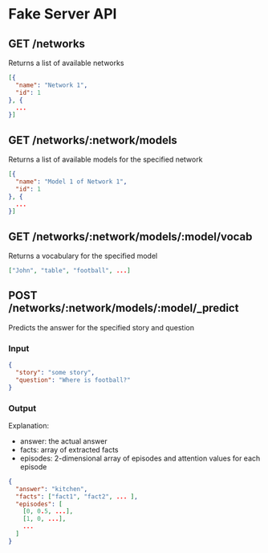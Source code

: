 # Fake Server API

## GET /networks

Returns a list of available networks

```json
[{
  "name": "Network 1",
  "id": 1
}, {
  ...
}]
```

## GET /networks/:network/models

Returns a list of available models for the specified network

```json
[{
  "name": "Model 1 of Network 1",
  "id": 1
}, {
  ...
}]
```

## GET /networks/:network/models/:model/vocab

Returns a vocabulary for the specified model 

```json
["John", "table", "football", ...]
```

## POST /networks/:network/models/:model/_predict

Predicts the answer for the specified story and question

### Input
```json
{
  "story": "some story",
  "question": "Where is football?"
}
```

### Output

Explanation:
  * answer: the actual answer
  * facts: array of extracted facts
  * episodes: 2-dimensional array of episodes and attention values for each episode 

```json
{
  "answer": "kitchen",
  "facts": ["fact1", "fact2", ... ],
  "episodes": [
    [0, 0.5, ...],
    [1, 0, ...],
    ...
  ]
}
```
